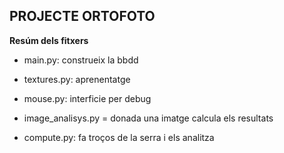 PROJECTE ORTOFOTO
---
**Resúm dels fitxers**
* main.py:  construeix la bbdd
   
* textures.py: aprenentatge
    
* mouse.py:  interficie per debug

* image_analisys.py = donada una imatge calcula els resultats

* compute.py: fa troços de la serra i els analitza
    

